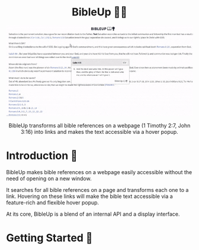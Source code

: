 ﻿<h1 align="center">BibleUp 📖💡</h1>
<img src="./docs/asset/illustration.gif" />
<p align="center">
BibleUp transforms all bible references on a webpage (1 Timothy 2:7, John 3:16) into links and makes the text accessible via a hover popup.<br>
</p>

	
# Introduction 💫
BibleUp makes bible references on a webpage easily accessible without the need of opening on a new window.

It searches for all bible references on a page and transforms each one to a link. Hovering on these links will make the bible text accessible via a feature-rich and flexible hover popup.

At its core, BibleUp is a blend of an internal API and a display interface.

# Getting Started 🚀
## <script> include
To integrate BibleUp using the script tag, put the following code at the bottom of ```body``` 
```javascript
<script src="cdn.jsdelivr.net/npm/bibleup"></script>
```
## ES Module
BibleUp also ships with native ES module build.
Simply import BibleUp from the module.
```javascript
import BibleUp from "https://skypack.com/bibleup
```
## NPM
Install package locally from NPM
```
$ npm install bibleup
```

# Usage ⚡
After installing, create a BibleUp instance and call the ```create``` method.
```javascript
let body = document.querySelector(body);
let bibleup = new BibleUp(body);
bibleup.create();
```

A BibleUp instance accepts two arguments: 
- The selector: A typical HTMLElement
- An object that defines BibleUp behaviour

```javascript
let bibleup = new BibleUp(body, {
 // default values
 version: 'kjv',
 linkStyle: 'classic',
 popup: 'classic',
 darkTheme: false,
 bu_ignore: ['H1', 'H2', 'H3', 'H4', 'H5', 'H6', 'IMG', 'A'],
 bu_allow: []
});
```

## Options
### ```version```
The Bible version to display on hover. BibleUp currently supports only 5 versions: KJV, ASV, BBE, WEB and YLT<br>
Default: ```kjv```

### ```linkStyle```
BibleUp ships with different link styles: ```classic```, ```underline```, ```style1```, ```style2```<br>
Default: ```classic```

You can replace these with your custom css style. Use the following selector
```css
#bu-link-all.bu-link.myStyle {
 color: blue;
}
```
```javascript
let bibleup = new BibleUp(body, {
 linkStyle: 'myStyle'
})
```

### ```darkTheme```
A boolean to toggle dark theme on popup<br>
Default: ```false```

### ```popup```
BibleUp popup style. Check out the [Themes documentation](./docs/themes.md) for a list of popup styles<br>
Default: ```classic```

### ```bu_allow```
BibleUp ignores bible references on the following elements by default: h1-h6, img, a, input, select, textarea, script. <br
Use this option to look up bible references on certain elements.
<br>
Type: array
```javascript
let bibleup = new BibleUp(body, {
 bu_allow: ['H4','H5'] //allow references on h4 and h5 tags
})
```

## Methods
### ```create()```
Put BibleUp to work using the ```create()``` method. This method doesn't accept any argument.

### ```getOptions()```
A getter method that returns all active BibleUp options. Use ```JSON.stringify()``` to parse to string
```javascript
console.log(bibleup.getOptions) //[object Object]
```

# Behaviour
Check out all book abbreviations, their aliases and guidelines here: [Bible citations](./docs/guidelines.md)

The following are tested bible citations:
John 3:16 ✔️<br>
Romans 4:5-6 ✔️<br>
Acts 1:8, 10, 12 ✔️<br>
Jn. 3:3, 6-9 ✔️<br>
1 cor 1:1 ❌  1 Cor 1:1 ✔️<br>

All bible books must start with a capital letter. Check the [guidelines](./docs/guidelines.md) for more details

# Contributions
Push requests and issues are always welcomed.<br>
Kindly make sure you state the specifics in details, whether a bug, feature requests or a fix.<br>
Thank you!

